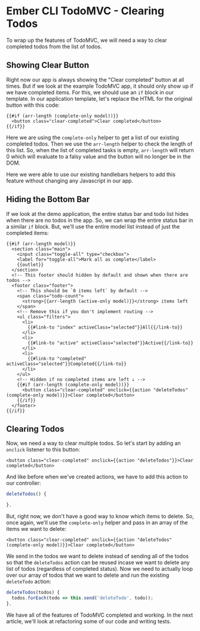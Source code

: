 # Ember CLI TodoMVC - Clearing Todos

To wrap up the features of TodoMVC, we will need a way to clear completed todos from the list of todos.

## Showing Clear Button

Right now our app is always showing the "Clear completed" button at all times.
But if we look at the example TodoMVC app, it should only show up if we have completed items.
For this, we should use an `if` block in our template.
In our application template, let's replace the HTML for the original button with this code:

```htmlbars
{{#if (arr-length (complete-only model))}}
  <button class="clear-completed">Clear completed</button>
{{/if}}
```

Here we are using the `complete-only` helper to get a list of our existing completed todos.
Then we use the `arr-length` helper to check the length of this list.
So, when the list of completed tasks is empty, `arr-length` will return 0 which will evaluate to a falsy value and the button will no longer be in the DOM.

Here we were able to use our existing handlebars helpers to add this feature without changing any Javascript in our app.

## Hiding the Bottom Bar

If we look at the demo application, the entire status bar and todo list hides when there are no todos in the app.
So, we can wrap the entire status bar in a similar `if` block.
But, we'll use the entire model list instead of just the completed items:

```htmlbars
{{#if (arr-length model)}}
  <section class="main">
    <input class="toggle-all" type="checkbox">
    <label for="toggle-all">Mark all as complete</label>
    {{outlet}}
  </section>
  <!-- This footer should hidden by default and shown when there are todos -->
  <footer class="footer">
    <!-- This should be `0 items left` by default -->
    <span class="todo-count">
      <strong>{{arr-length (active-only model)}}</strong> items left
    </span>
    <!-- Remove this if you don't implement routing -->
    <ul class="filters">
      <li>
        {{#link-to "index" activeClass="selected"}}All{{/link-to}}
      </li>
      <li>
        {{#link-to "active" activeClass="selected"}}Active{{/link-to}}
      </li>
      <li>
        {{#link-to "completed" activeClass="selected"}}Completed{{/link-to}}
      </li>
    </ul>
    <!-- Hidden if no completed items are left ↓ -->
    {{#if (arr-length (complete-only model))}}
      <button class="clear-completed" onclick={{action "deleteTodos" (complete-only model)}}>Clear completed</button>
    {{/if}}
  </footer>
{{/if}}
```

## Clearing Todos

Now, we need a way to clear multiple todos.
So let's start by adding an `onclick` listener to this button:

```htmlbars
<button class="clear-completed" onclick={{action "deleteTodos"}}>Clear completed</button>
```

And like before when we've created actions, we have to add this action to our controller:

```js
deleteTodos() {

},
```

But, right now, we don't have a good way to know which items to delete.
So, once again, we'll use the `complete-only` helper and pass in an array of the items we want to delete:

```htmlbars
<button class="clear-completed" onclick={{action "deleteTodos" (complete-only model)}}>Clear completed</button>
```

We send in the todos we want to delete instead of sending all of the todos so that the `deleteTodos` action can be reused incase we want to delete any list of todos (regardless of completed status).
Now we need to actually loop over our array of todos that we want to delete and run the existing `deleteTodo` action:

```js
deleteTodos(todos) {
  todos.forEach(todo => this.send('deleteTodo', todo));
},
```

We have all of the features of TodoMVC completed and working.
In the next article, we'll look at refactoring some of our code and writing tests.
